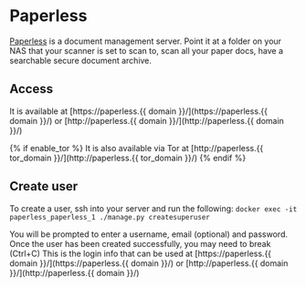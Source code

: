# Paperless

[Paperless](https://github.com/danielquinn/paperless) is a document management server. Point it at a folder on your NAS that your scanner is set to scan to, scan all your paper docs, have a searchable secure document archive.

## Access

It is available at [https://paperless.{{ domain }}/](https://paperless.{{ domain }}/) or [http://paperless.{{ domain }}/](http://paperless.{{ domain }}/)

{% if enable_tor %}
It is also available via Tor at [http://paperless.{{ tor_domain }}/](http://paperless.{{ tor_domain }}/)
{% endif %}

## Create user
To create a user, ssh into your server and run the following: `docker exec -it paperless_paperless_1 ./manage.py createsuperuser`

You will be prompted to enter a username, email (optional) and password.  Once the user has been created successfully, you may need to break (Ctrl+C)  This is the login info that can be used at [https://paperless.{{ domain }}/](https://paperless.{{ domain }}/) or [http://paperless.{{ domain }}/](http://paperless.{{ domain }}/)